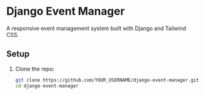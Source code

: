 # Django Event Manager

A responsive event management system built with Django and Tailwind CSS.

## Setup

1. Clone the repo:
   ```bash
   git clone https://github.com/YOUR_USERNAME/django-event-manager.git
   cd django-event-manager
